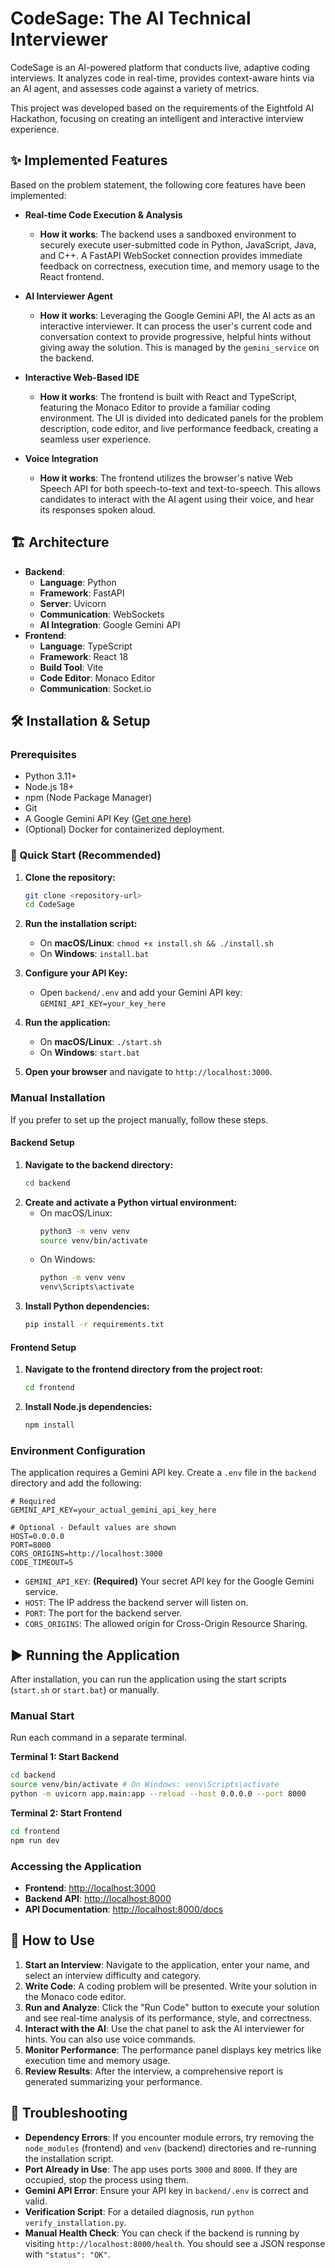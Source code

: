 # CodeSage: The AI Technical Interviewer

CodeSage is an AI-powered platform that conducts live, adaptive coding interviews. It analyzes code in real-time, provides context-aware hints via an AI agent, and assesses code against a variety of metrics.

This project was developed based on the requirements of the Eightfold AI Hackathon, focusing on creating an intelligent and interactive interview experience.

## ✨ Implemented Features

Based on the problem statement, the following core features have been implemented:

-   **Real-time Code Execution & Analysis**
    -   **How it works**: The backend uses a sandboxed environment to securely execute user-submitted code in Python, JavaScript, Java, and C++. A FastAPI WebSocket connection provides immediate feedback on correctness, execution time, and memory usage to the React frontend.

-   **AI Interviewer Agent**
    -   **How it works**: Leveraging the Google Gemini API, the AI acts as an interactive interviewer. It can process the user's current code and conversation context to provide progressive, helpful hints without giving away the solution. This is managed by the `gemini_service` on the backend.

-   **Interactive Web-Based IDE**
    -   **How it works**: The frontend is built with React and TypeScript, featuring the Monaco Editor to provide a familiar coding environment. The UI is divided into dedicated panels for the problem description, code editor, and live performance feedback, creating a seamless user experience.

-   **Voice Integration**
    -   **How it works**: The frontend utilizes the browser's native Web Speech API for both speech-to-text and text-to-speech. This allows candidates to interact with the AI agent using their voice, and hear its responses spoken aloud.

## 🏗️ Architecture

-   **Backend**:
    -   **Language**: Python
    -   **Framework**: FastAPI
    -   **Server**: Uvicorn
    -   **Communication**: WebSockets
    -   **AI Integration**: Google Gemini API
-   **Frontend**:
    -   **Language**: TypeScript
    -   **Framework**: React 18
    -   **Build Tool**: Vite
    -   **Code Editor**: Monaco Editor
    -   **Communication**: Socket.io

## 🛠️ Installation & Setup

### Prerequisites

-   Python 3.11+
-   Node.js 18+
-   npm (Node Package Manager)
-   Git
-   A Google Gemini API Key ([Get one here](https://makersuite.google.com/app/apikey))
-   (Optional) Docker for containerized deployment.

### 🚀 Quick Start (Recommended)

1.  **Clone the repository:**
    ```bash
    git clone <repository-url>
    cd CodeSage
    ```

2.  **Run the installation script:**
    *   On **macOS/Linux**: `chmod +x install.sh && ./install.sh`
    *   On **Windows**: `install.bat`

3.  **Configure your API Key:**
    *   Open `backend/.env` and add your Gemini API key: `GEMINI_API_KEY=your_key_here`

4.  **Run the application:**
    *   On **macOS/Linux**: `./start.sh`
    *   On **Windows**: `start.bat`

5.  **Open your browser** and navigate to `http://localhost:3000`.

### Manual Installation

If you prefer to set up the project manually, follow these steps.

#### Backend Setup
1.  **Navigate to the backend directory:**
    ```bash
    cd backend
    ```
2.  **Create and activate a Python virtual environment:**
    *   On macOS/Linux:
        ```bash
        python3 -m venv venv
        source venv/bin/activate
        ```
    *   On Windows:
        ```cmd
        python -m venv venv
        venv\Scripts\activate
        ```
3.  **Install Python dependencies:**
    ```bash
    pip install -r requirements.txt
    ```

#### Frontend Setup
1.  **Navigate to the frontend directory from the project root:**
    ```bash
    cd frontend
    ```
2.  **Install Node.js dependencies:**
    ```bash
    npm install
    ```

### Environment Configuration

The application requires a Gemini API key. Create a `.env` file in the `backend` directory and add the following:

```env
# Required
GEMINI_API_KEY=your_actual_gemini_api_key_here

# Optional - Default values are shown
HOST=0.0.0.0
PORT=8000
CORS_ORIGINS=http://localhost:3000
CODE_TIMEOUT=5
```
-   `GEMINI_API_KEY`: **(Required)** Your secret API key for the Google Gemini service.
-   `HOST`: The IP address the backend server will listen on.
-   `PORT`: The port for the backend server.
-   `CORS_ORIGINS`: The allowed origin for Cross-Origin Resource Sharing.

## ▶️ Running the Application

After installation, you can run the application using the start scripts (`start.sh` or `start.bat`) or manually.

### Manual Start

Run each command in a separate terminal.

**Terminal 1: Start Backend**
```bash
cd backend
source venv/bin/activate # On Windows: venv\Scripts\activate
python -m uvicorn app.main:app --reload --host 0.0.0.0 --port 8000
```

**Terminal 2: Start Frontend**
```bash
cd frontend
npm run dev
```

### Accessing the Application
-   **Frontend**: [http://localhost:3000](http://localhost:3000)
-   **Backend API**: [http://localhost:8000](http://localhost:8000)
-   **API Documentation**: [http://localhost:8000/docs](http://localhost:8000/docs)

## 📖 How to Use

1.  **Start an Interview**: Navigate to the application, enter your name, and select an interview difficulty and category.
2.  **Write Code**: A coding problem will be presented. Write your solution in the Monaco code editor.
3.  **Run and Analyze**: Click the "Run Code" button to execute your solution and see real-time analysis of its performance, style, and correctness.
4.  **Interact with the AI**: Use the chat panel to ask the AI interviewer for hints. You can also use voice commands.
5.  **Monitor Performance**: The performance panel displays key metrics like execution time and memory usage.
6.  **Review Results**: After the interview, a comprehensive report is generated summarizing your performance.

## 🔧 Troubleshooting

-   **Dependency Errors**: If you encounter module errors, try removing the `node_modules` (frontend) and `venv` (backend) directories and re-running the installation script.
-   **Port Already in Use**: The app uses ports `3000` and `8000`. If they are occupied, stop the process using them.
-   **Gemini API Error**: Ensure your API key in `backend/.env` is correct and valid.
-   **Verification Script**: For a detailed diagnosis, run `python verify_installation.py`.
-   **Manual Health Check**: You can check if the backend is running by visiting `http://localhost:8000/health`. You should see a JSON response with `"status": "OK"`.
